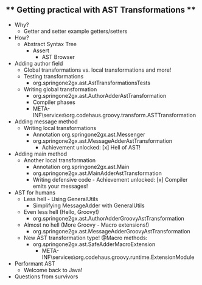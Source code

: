 ** Getting practical with AST Transformations **
------------------------------------------------

 - Why?
     - Getter and setter example getters/setters
 - How?
    - Abstract Syntax Tree
        - Assert
            - AST Browser
 - Adding author field
     - Global transformations vs. local transformations and more!
     - Testing transformations
        - org.springone2gx.ast.AstTransformationsTests
     - Writing global transformation
        - org.springone2gx.ast.AuthorAdderAstTransformation
        - Compiler phases
        - META-INF\services\org.codehaus.groovy.transform.ASTTransformation
 - Adding message method
    - Writing local transformations
        - Annotation org.springone2gx.ast.Messenger
        - org.springone2gx.ast.MessageAdderAstTransformation
            - Achievement unlocked: [x] Hell of AST!
 - Adding main method
    - Another local transformation
        - Annotation org.springone2gx.ast.Main
        - org.springone2gx.ast.MainAdderAstTransformation
        - Writing defensive code
              - Achievement unlocked: [x] Compiler emits your messages!
- AST for humans
    - Less hell - Using GeneralUtils
        - Simplifying MessageAdder with GeneralUtils
    - Even less hell (Hello, Groovy!)
        - org.springone2gx.ast.AuthorAdderGroovyAstTransformation
    - Almost no hell (More Groovy - Macro extensions!)
        - org.springone2gx.ast.MessageAdderGroovyAstTransformation
    - New AST transformation type! @Macro methods:
        - org.springone2gx.ast.SafeAdderMacroExtension
            - META-INF\services\org.codehaus.groovy.runtime.ExtensionModule
- Performant AST
    - Welcome back to Java!
 - Questions from survivors
